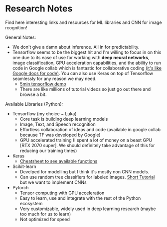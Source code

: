 # Research Notes
Find here interesting links and resources for ML libraries and CNN for image rcognition!

General Notes:
- We don't give a damn about inference. All in for predictability.
- Tensorflow seems to be the biggest hit and I'm willing to focus in on this one due to its ease of use for working with **deep neural networks**, image classification, GPU acceleration capabilities, and the ability to run code in Google collab which is fantastic for collaborative coding [(it's like Google docs for code)](https://www.youtube.com/watch?v=iGWbqhdjf2s&ab_channel=ComputerScience). You can also use Keras on top of Tensorflow seamlessly for any reason we may need.
  - [5min tensorflow demo](https://www.youtube.com/watch?v=QfNvhPx5Px8&ab_channel=SirajRaval)
  - There are like millions of tutorial videos so just go out there and browse a bit.


Available Libraries (Python):
- Tensorflow (my choice ~ Luka)
  -  Core task is building deep learning models
  -  Image, Text, and Speech recognition
  -  Effortless collaboration of ideas and code (available in google collab because TF was developed by Google)
  -  GPU accelerated training (I spent a lot of money on a beast GPU [RTX 2070 super]. We should definitely take advantage of this for reducing our training times)
- Keras
  - [Cheatsheet to see available functions](https://s3.amazonaws.com/assets.datacamp.com/blog_assets/Keras_Cheat_Sheet_Python.pdf) 
- Scikit-learn
  -  Develped for modelling but I think it's mostly non CNN models.
  -  Can use random tree classifiers for labeled images. [Short Tutorial](https://www.youtube.com/watch?v=PO4hePKWIGQ&ab_channel=PyRevolution) but we want to implement CNNs
- Pytorch
  - Tensor computing with GPU acceleration
  - Easy to learn, use and integrate with the rest of the Python ecosystem
  - Very customizable, widely used in deep learning research (maybe too much for us to learn)
  - Not optimized for speed

